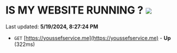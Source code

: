# IS MY WEBSITE RUNNING ? [![](https://img.shields.io/static/v1?label=Sponsor&message=%E2%9D%A4&logo=GitHub&color=%23fe8e86)](https://github.com/sponsors/<username>)

Last updated: **5/19/2024, 8:27:24 PM**

- `GET` [https://youssefservice.me](https://youssefservice.me) - **Up** (322ms)
